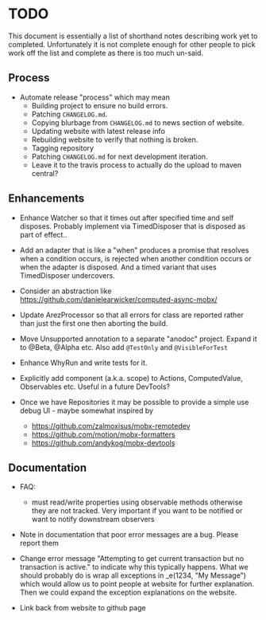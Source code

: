 # TODO

This document is essentially a list of shorthand notes describing work yet to completed.
Unfortunately it is not complete enough for other people to pick work off the list and
complete as there is too much un-said.

## Process

* Automate release "process" which may mean
  - Building project to ensure no build errors.
  - Patching `CHANGELOG.md`.
  - Copying blurbage from `CHANGELOG.md` to news section of website.
  - Updating website with latest release info
  - Rebuilding website to verify that nothing is broken.
  - Tagging repository
  - Patching `CHANGELOG.md` for next development iteration.
  - Leave it to the travis process to actually do the upload to maven central?

## Enhancements

* Enhance Watcher so that it times out after specified time and self disposes. Probably implement via
  TimedDisposer that is disposed as part of effect..

* Add an adapter that is like a "when" produces a promise that resolves when a condition occurs, is rejected when
  another condition occurs or when the adapter is disposed. And a timed variant that uses TimedDisposer undercovers.

* Consider an abstraction like https://github.com/danielearwicker/computed-async-mobx/

* Update ArezProcessor so that all errors for class are reported rather than just the first one then aborting the build.

* Move Unsupported annotation to a separate "anodoc" project. Expand it to @Beta, @Alpha etc.
  Also add `@TestOnly` and `@VisibleForTest`

* Enhance WhyRun and write tests for it.

* Explicitly add component (a.k.a. scope) to Actions, ComputedValue, Observables etc. Useful in a future DevTools?

* Once we have Repositories it may be possible to provide a simple use debug UI - maybe somewhat inspired by
  - https://github.com/zalmoxisus/mobx-remotedev
  - https://github.com/motion/mobx-formatters
  - https://github.com/andykog/mobx-devtools

## Documentation

* FAQ:
  - must read/write properties using observable methods otherwise they are not tracked. Very important
    if you want to be notified or want to notify downstream observers

* Note in documentation that poor error messages are a bug. Please report them

* Change error message "Attempting to get current transaction but no transaction is active." to indicate why
  this typically happens. What we should probably do is wrap all exceptions in _e(1234, "My Message") which
  would allow us to point people at website for further explanation. Then we could expand the exception
  explanations on the website.

* Link back from website to github page
